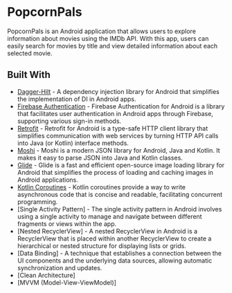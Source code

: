 # PopcornPals

PopcornPals is an Android application that allows users to explore information about movies using the IMDb API. With this app, users can easily search for movies by title and view detailed information about each selected movie.

## Built With

* [Dagger-Hilt](https://dagger.dev/hilt/) - A dependency injection library for Android that simplifies the implementation of DI in Android apps.
* [Firebase Authentication](https://firebase.google.com/docs/auth) - Firebase Authentication for Android is a library that facilitates user authentication in Android apps through Firebase, supporting various sign-in methods.
* [Retrofit](https://square.github.io/retrofit/) - Retrofit for Android is a type-safe HTTP client library that simplifies communication with web services by turning HTTP API calls into Java (or Kotlin) interface methods.
* [Moshi](https://github.com/square/moshi/blob/master/README.md) - Moshi is a modern JSON library for Android, Java and Kotlin. It makes it easy to parse JSON into Java and Kotlin classes.
* [Glide](https://github.com/bumptech/glide/blob/master/README.md) - Glide is a fast and efficient open-source image loading library for Android that simplifies the process of loading and caching images in Android applications.
* [Kotlin Coroutines](https://developer.android.com/kotlin/coroutines) - Kotlin coroutines provide a way to write asynchronous code that is concise and readable, facilitating concurrent programming.
* [Single Activity Pattern] - The single activity pattern in Android involves using a single activity to manage and navigate between different fragments or views within the app.
* [Nested RecyclerView] - A nested RecyclerView in Android is a RecyclerView that is placed within another RecyclerView to create a hierarchical or nested structure for displaying lists or grids.
* [Data Binding] - A technique that establishes a connection between the UI components and the underlying data sources, allowing automatic synchronization and updates.
* [Clean Architecture]
* [MVVM (Model-View-ViewModel)]






